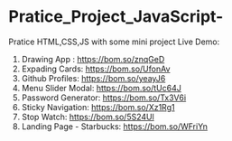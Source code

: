 # Pratice_Project_JavaScript-
Pratice HTML,CSS,JS with some mini project
Live Demo:
1. Drawing App : https://bom.so/znqGeD
2. Expading Cards: https://bom.so/UfonAv
3. Github Profiles: https://bom.so/yeayJ6
4. Menu Slider Modal: https://bom.so/tUc64J
5. Password Generator: https://bom.so/Tx3V6i
6. Sticky Navigation: https://bom.so/Xz1Rg1
7. Stop Watch: https://bom.so/5S24Ul
8. Landing Page - Starbucks: https://bom.so/WFriYn